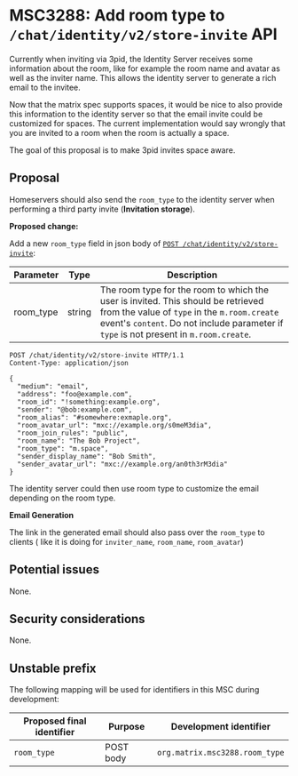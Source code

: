 # MSC3288: Add room type to `/chat/identity/v2/store-invite` API

Currently when inviting via 3pid, the Identity Server receives some information about the room,
like for example the room name and avatar as well as the inviter name.
This allows the identity server to generate a rich email to the invitee.

Now that the matrix spec supports spaces, it would be nice to also provide this information to the identity server
so that the email invite could be customized for spaces.  The current implementation would say wrongly that 
you are invited to a room when the room is actually a space.

The goal of this proposal is to make 3pid invites space aware.


## Proposal

Homeservers should also send the `room_type` to the identity server when performing a third party invite (__Invitation storage__).


__Proposed change:__

Add a new `room_type` field in json body of [`POST /chat/identity/v2/store-invite`](https://chat.api-spec.imzqqq.top/identity_service/r0.3.0#post-matrix-identity-v2-store-invite):

| Parameter | Type | Description |
|--|--|--|
| room_type  | string  | The room type for the room to which the user is invited. This should be retrieved from the value of `type` in the `m.room.create` event's `content`. Do not include parameter if `type` is not present in `m.room.create`.

````
POST /chat/identity/v2/store-invite HTTP/1.1
Content-Type: application/json

{
  "medium": "email",
  "address": "foo@example.com",
  "room_id": "!something:example.org",
  "sender": "@bob:example.com",
  "room_alias": "#somewhere:exmaple.org",
  "room_avatar_url": "mxc://example.org/s0meM3dia",
  "room_join_rules": "public",
  "room_name": "The Bob Project",
  "room_type": "m.space",
  "sender_display_name": "Bob Smith",
  "sender_avatar_url": "mxc://example.org/an0th3rM3dia"
}
````

The identity server could then use room type to customize the email depending on the room type.

__Email Generation__

The link in the generated email should also pass over the `room_type` to clients ( like it is doing for 
`inviter_name`, `room_name`, `room_avatar`)

## Potential issues

None.


## Security considerations

None.

## Unstable prefix

The following mapping will be used for identifiers in this MSC during development:


Proposed final identifier       | Purpose | Development identifier
------------------------------- | ------- | ----
`room_type` | POST body | `org.matrix.msc3288.room_type`
